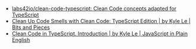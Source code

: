 * [labs42io/clean-code-typescript: Clean Code concepts adapted for TypeScript](https://github.com/labs42io/clean-code-typescript#variables)
* [Clean Up Code Smells with Clean Code: TypeScript Edition | by Kyle Le | Bits and Pieces](https://blog.bitsrc.io/what-are-code-smells-and-how-clean-code-can-help-typescript-version-990697a87f46)
* [Clean Code in TypeScript. Introduction | by Kyle Le | JavaScript in Plain English](https://javascript.plainenglish.io/clean-code-in-typescript-a183d43f3bf0)